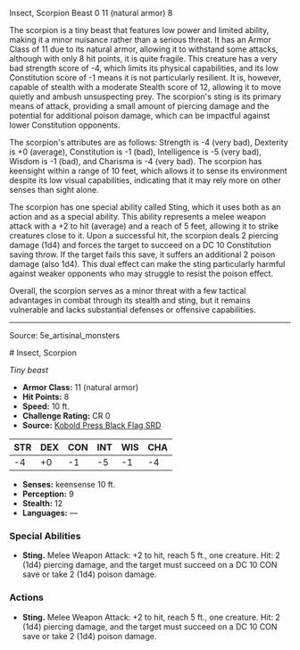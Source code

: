 <MonsterName/>Insect, Scorpion</MonsterName>
<CreatureType/>Beast</CreatureType>
<CR/>0</CR>
<AC/>11 (natural armor)</AC>
<HP/>8</HP>
<summary>The scorpion is a tiny beast that features low power and limited ability, making it a minor nuisance rather than a serious threat. It has an Armor Class of 11 due to its natural armor, allowing it to withstand some attacks, although with only 8 hit points, it is quite fragile. This creature has a very bad strength score of -4, which limits its physical capabilities, and its low Constitution score of -1 means it is not particularly resilient. It is, however, capable of stealth with a moderate Stealth score of 12, allowing it to move quietly and ambush unsuspecting prey. The scorpion's sting is its primary means of attack, providing a small amount of piercing damage and the potential for additional poison damage, which can be impactful against lower Constitution opponents.</summary>

<detail>

The scorpion's attributes are as follows: Strength is -4 (very bad), Dexterity is +0 (average), Constitution is -1 (bad), Intelligence is -5 (very bad), Wisdom is -1 (bad), and Charisma is -4 (very bad). The scorpion has keensight within a range of 10 feet, which allows it to sense its environment despite its low visual capabilities, indicating that it may rely more on other senses than sight alone.

The scorpion has one special ability called Sting, which it uses both as an action and as a special ability. This ability represents a melee weapon attack with a +2 to hit (average) and a reach of 5 feet, allowing it to strike creatures close to it. Upon a successful hit, the scorpion deals 2 piercing damage (1d4) and forces the target to succeed on a DC 10 Constitution saving throw. If the target fails this save, it suffers an additional 2 poison damage (also 1d4). This dual effect can make the sting particularly harmful against weaker opponents who may struggle to resist the poison effect.

Overall, the scorpion serves as a minor threat with a few tactical advantages in combat through its stealth and sting, but it remains vulnerable and lacks substantial defenses or offensive capabilities.</detail>



---

Source: 5e_artisinal_monsters

<statblock>
# Insect, Scorpion

*Tiny beast*

- **Armor Class:** 11 (natural armor)
- **Hit Points:** 8
- **Speed:** 10 ft.
- **Challenge Rating:** CR 0
- **Source:** [Kobold Press Black Flag SRD](https://koboldpress.com/black-flag-roleplaying/)

| STR | DEX | CON | INT | WIS | CHA |
| --- | --- | --- | --- | --- | --- |
| -4 | +0 | -1 | -5 | -1 | -4 |

- **Senses:** keensense 10 ft.
- **Perception:** 9
- **Stealth:** 12
- **Languages:** —

### Special Abilities

- **Sting.** Melee Weapon Attack: +2 to hit, reach 5 ft., one creature. Hit: 2 (1d4) piercing damage, and the target must succeed on a DC 10 CON save or take 2 (1d4) poison damage.

### Actions

- **Sting.** Melee Weapon Attack: +2 to hit, reach 5 ft., one creature. Hit: 2 (1d4) piercing damage, and the target must succeed on a DC 10 CON save or take 2 (1d4) poison damage.

</statblock>


